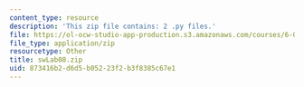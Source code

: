 ```yaml
---
content_type: resource
description: 'This zip file contains: 2 .py files.'
file: https://ol-ocw-studio-app-production.s3.amazonaws.com/courses/6-01sc-introduction-to-electrical-engineering-and-computer-science-i-spring-2011/873416b2d6d5b05223f2b3f8385c67e1_swLab08.zip
file_type: application/zip
resourcetype: Other
title: swLab08.zip
uid: 873416b2-d6d5-b052-23f2-b3f8385c67e1
---
```

